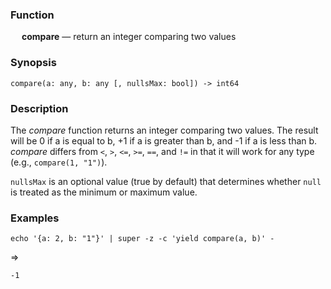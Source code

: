 ### Function

&emsp; **compare** &mdash; return an integer comparing two values

### Synopsis

```
compare(a: any, b: any [, nullsMax: bool]) -> int64
```

### Description

The _compare_ function returns an integer comparing two values. The result will
be 0 if a is equal to b, +1 if a is greater than b, and -1 if a is less than b.
_compare_ differs from `<`, `>`, `<=`, `>=`, `==`, and `!=` in that it will
work for any type (e.g., `compare(1, "1")`).

`nullsMax` is an optional value (true by default) that determines whether `null`
is treated as the minimum or maximum value.

### Examples

```mdtest-command
echo '{a: 2, b: "1"}' | super -z -c 'yield compare(a, b)' -
```
=>
```mdtest-output
-1
```
